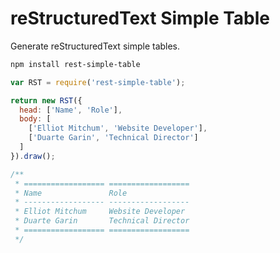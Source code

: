 # reStructuredText Simple Table

Generate reStructuredText simple tables.

```bash
npm install rest-simple-table
```

```javascript
var RST = require('rest-simple-table');

return new RST({
  head: ['Name', 'Role'],
  body: [
    ['Elliot Mitchum', 'Website Developer'],
    ['Duarte Garin', 'Technical Director']
  ]
}).draw();

/**
 * ================== ==================
 * Name               Role              
 * ------------------ ------------------
 * Elliot Mitchum     Website Developer 
 * Duarte Garin       Technical Director
 * ================== ==================
 */
```
